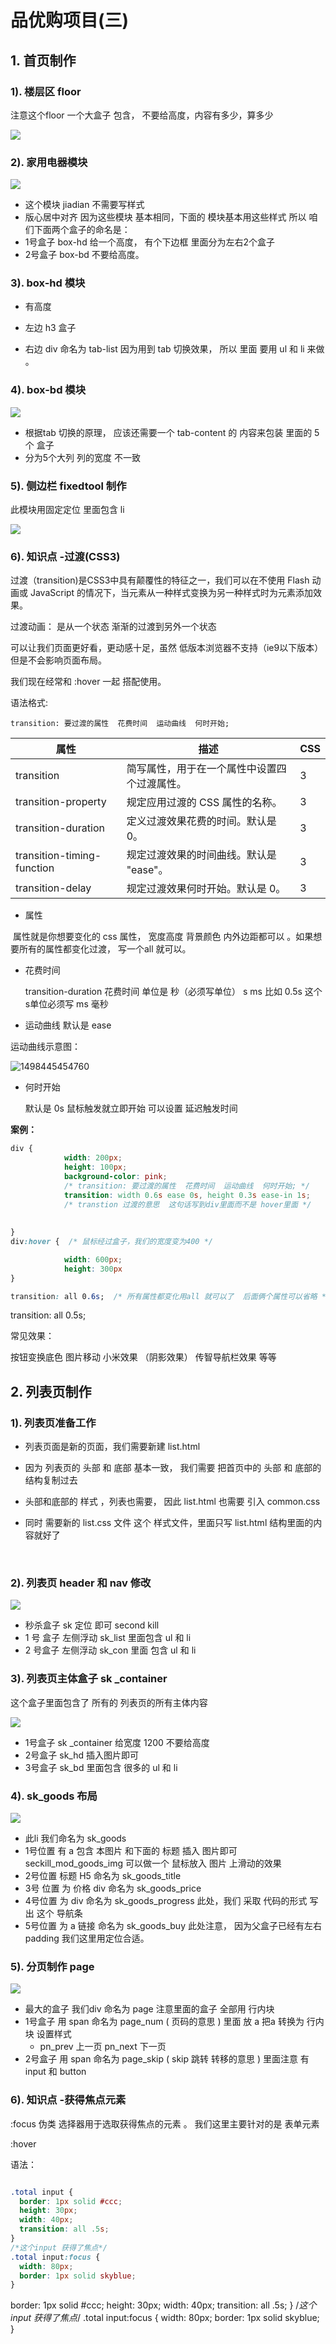 # 品优购项目(三)

## 1. 首页制作

### 1). 楼层区 floor

注意这个floor  一个大盒子 包含， 不要给高度，内容有多少，算多少

<img src="media/2.png" />

### 2). 家用电器模块

<img src="media/1.png" />

* 这个模块 jiadian 不需要写样式
* 版心居中对齐    因为这些模块  基本相同，下面的 模块基本用这些样式  所以 咱们下面两个盒子的命名是：
* 1号盒子  box-hd  给一个高度， 有个下边框      里面分为左右2个盒子
* 2号盒子  box-bd   不要给高度。

### 3). box-hd 模块

* 有高度


* 左边 h3  盒子     
* 右边 div   命名为 tab-list      因为用到 tab 切换效果， 所以 里面  要用 ul  和  li  来做 。

###  4). box-bd 模块

<img src="media/3.png" />

* 根据tab 切换的原理，  应该还需要一个 tab-content 的 内容来包装 里面的 5个 盒子
* 分为5个大列  列的宽度 不一致 

### 5). 侧边栏 fixedtool 制作

此模块用固定定位   里面包含  li   

 <img src="media/9.png" />

### 6). 知识点 -过渡(CSS3)

过渡（transition)是CSS3中具有颠覆性的特征之一，我们可以在不使用 Flash 动画或 JavaScript 的情况下，当元素从一种样式变换为另一种样式时为元素添加效果。

过渡动画：   是从一个状态 渐渐的过渡到另外一个状态

可以让我们页面更好看，更动感十足，虽然 低版本浏览器不支持（ie9以下版本） 但是不会影响页面布局。

我们现在经常和 :hover 一起 搭配使用。

语法格式:

```
transition: 要过渡的属性  花费时间  运动曲线  何时开始;
```

| 属性                         | 描述                      | CSS  |
| -------------------------- | ----------------------- | ---- |
| transition                 | 简写属性，用于在一个属性中设置四个过渡属性。  | 3    |
| transition-property        | 规定应用过渡的 CSS 属性的名称。      | 3    |
| transition-duration        | 定义过渡效果花费的时间。默认是 0。      | 3    |
| transition-timing-function | 规定过渡效果的时间曲线。默认是 "ease"。 | 3    |
| transition-delay           | 规定过渡效果何时开始。默认是 0。       | 3    |

* 属性

​    属性就是你想要变化的 css 属性，  宽度高度 背景颜色 内外边距都可以 。如果想要所有的属性都变化过渡， 写一个all 就可以。

* 花费时间

  transition-duration  花费时间  单位是  秒（必须写单位）     s   ms      比如 0.5s    这个s单位必须写      ms 毫秒

* 运动曲线   默认是 ease

运动曲线示意图：

![1498445454760](media/1498445454760.png)

* 何时开始 

    默认是 0s  鼠标触发就立即开始    可以设置 延迟触发时间


**案例：**

```css
div {
			width: 200px;
			height: 100px;
			background-color: pink;
			/* transition: 要过渡的属性  花费时间  运动曲线  何时开始; */
			transition: width 0.6s ease 0s, height 0.3s ease-in 1s;
			/* transtion 过渡的意思  这句话写到div里面而不是 hover里面 */
  
			
}
div:hover {  /* 鼠标经过盒子，我们的宽度变为400 */

			width: 600px;
			height: 300px
}

transition: all 0.6s;  /* 所有属性都变化用all 就可以了  后面俩个属性可以省略 */
```

transition: all 0.5s;

常见效果：

  按钮变换底色     图片移动      小米效果 （阴影效果）   传智导航栏效果 等等







## 2. 列表页制作

### 1). 列表页准备工作

* 列表页面是新的页面，我们需要新建 list.html    

* 因为 列表页的 头部 和 底部 基本一致， 我们需要 把首页中的 头部  和 底部的  结构复制过去

* 头部和底部的 样式 ，列表也需要， 因此 list.html  也需要 引入   common.css  

* 同时 需要新的 list.css 文件   这个 样式文件，里面只写  list.html  结构里面的内容就好了

  ​

### 2). 列表页 header 和  nav 修改 

<img src="media/4.png" />

* 秒杀盒子 sk  定位 即可  second  kill 
* 1 号 盒子 左侧浮动  sk_list   里面包含 ul  和  li 
* 2 号盒子  左侧浮动   sk_con  里面 包含 ul  和  li

### 3). 列表页主体盒子 sk _container

这个盒子里面包含了 所有的 列表页的所有主体内容 

 <img src="media/7.png" />

* 1号盒子  sk _container    给宽度 1200  不要给高度 
* 2号盒子  sk_hd   插入图片即可  
* 3号盒子   sk_bd  里面包含 很多的 ul 和  li 

### 4).  sk_goods  布局

<img src="media/8.png" />

* 此li 我们命名为 sk_goods  
* 1号位置   有 a 包含 本图片 和下面的 标题    插入 图片即可   seckill_mod_goods_img  可以做一个 鼠标放入 图片 上滑动的效果
* 2号位置  标题  H5  命名为  sk_goods_title  
* 3号 位置 为 价格 div  命名为  sk_goods_price    
* 4号位置  为  div  命名为  sk_goods_progress    此处，我们 采取 代码的形式 写出 这个 导航条
* 5号位置  为 a  链接   命名为  sk_goods_buy   此处注意， 因为父盒子已经有左右padding   我们这里用定位合适。

### 5). 分页制作 page

<img src="media/6.png" />

* 最大的盒子  我们div  命名为  page   注意里面的盒子 全部用 行内块 
* 1号盒子 用 span  命名为 page_num ( 页码的意思 )  里面 放 a      把a 转换为 行内块  设置样式 
  * pn_prev  上一页     pn_next  下一页
* 2号盒子 用 span 命名为  page_skip    ( skip 跳转 转移的意思 )    里面注意 有 input  和  button  

### 6). 知识点 -获得焦点元素

:focus 伪类 选择器用于选取获得焦点的元素 。 我们这里主要针对的是 表单元素

:hover 

语法：

~~~css

.total input {
  border: 1px solid #ccc;
  height: 30px;
  width: 40px;
  transition: all .5s;
}
/*这个input 获得了焦点*/
.total input:focus {
  width: 80px;
  border: 1px solid skyblue;
}
~~~

  border: 1px solid #ccc;
  height: 30px;
  width: 40px;
  transition: all .5s;
}
/*这个input 获得了焦点*/
.total input:focus {
  width: 80px;
  border: 1px solid skyblue;
}


